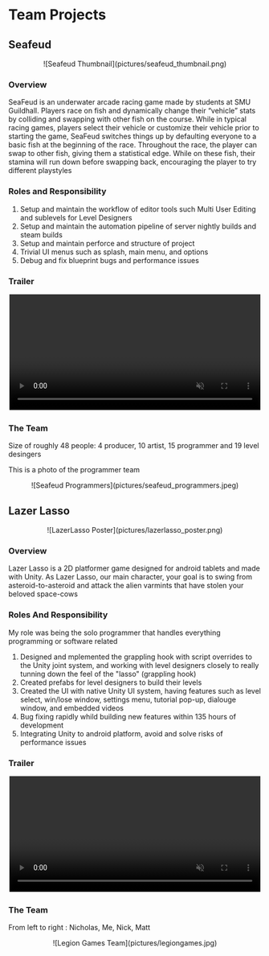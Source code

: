 # Team Projects

## Seafeud

<span style="display:block;text-align:center">
![Seafeud Thumbnail](pictures/seafeud_thumbnail.png)
</span>

### Overview

SeaFeud is an underwater arcade racing game made by students at SMU Guildhall. Players race on fish and dynamically change their “vehicle” stats by colliding and swapping with other fish on the course. While in typical racing games, players select their vehicle or customize their vehicle prior to starting the game, SeaFeud switches things up by defaulting everyone to a basic fish at the beginning of the race. Throughout the race, the player can swap to other fish, giving them a statistical edge. While on these fish, their stamina will run down before swapping back, encouraging the player to try different playstyles

### Roles and Responsibility

1. Setup and maintain the workflow of editor tools such Multi User Editing and sublevels for Level Designers
2. Setup and maintain the automation pipeline of server nightly builds and steam builds
3. Setup and maintain perforce and structure of project
4. Trivial UI menus such as splash, main menu, and options
5. Debug and fix blueprint bugs and performance issues

### Trailer

<span style="display:block;text-align:center">
      <video width="500" height="230" src="videos/Seafeud_Trailer.mp4" data-canonical-src="videos/Seafeud_Trailer.mp4" controls="controls" muted="muted">
</span>

### The Team

Size of roughly 48 people: 4 producer, 10 artist, 15 programmer and 19 level desingers

This is a photo of the programmer team

<span style="display:block;text-align:center">
![Seafeud Programmers](pictures/seafeud_programmers.jpeg)
</span>

## Lazer Lasso

<span style="display:block;text-align:center">
![LazerLasso Poster](pictures/lazerlasso_poster.png)
</span>

### Overview

Lazer Lasso is a 2D platformer game designed for android tablets and made with Unity. As Lazer Lasso, our main character, your goal is to swing from asteroid-to-asteroid and attack the alien varmints that have stolen your beloved space-cows

### Roles And Responsibility

My role was being the solo programmer that handles everything programming or software related

1. Designed and mplemented the grappling hook with script overrides to the Unity joint system, and working with level designers closely to really tunning down the feel of the "lasso" (grappling hook)
2. Created prefabs for level designers to build their levels
3. Created the UI with native Unity UI system, having features such as level select, win/lose window, settings menu, tutorial pop-up, dialouge window, and embedded videos
4. Bug fixing rapidly whild building new features within 135 hours of development
5. Integrating Unity to android platform, avoid and solve risks of performance issues

### Trailer

<span style="display:block;text-align:center">
      <video width="500" height="230" src="videos/LazerLasso_Trailer.mp4" data-canonical-src="videos/LazerLasso_Trailer.mp4" controls="controls" muted="muted">
</span>

### The Team

From left to right : Nicholas, Me, Nick, Matt

<span style="display:block;text-align:center">
![Legion Games Team](pictures/legiongames.jpg)
</span>

